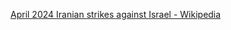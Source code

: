 [April 2024 Iranian strikes against Israel - Wikipedia](https://en.wikipedia.org/wiki/April_2024_Iranian_strikes_against_Israel)
